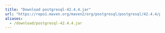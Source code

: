```yaml
---
title: "Download postgresql-42.4.4.jar"
url: "https://repo1.maven.org/maven2/org/postgresql/postgresql/42.4.4/postgresql-42.4.4.jar"
aliases:
  - /download/postgresql-42.4.4.jar
---
```

